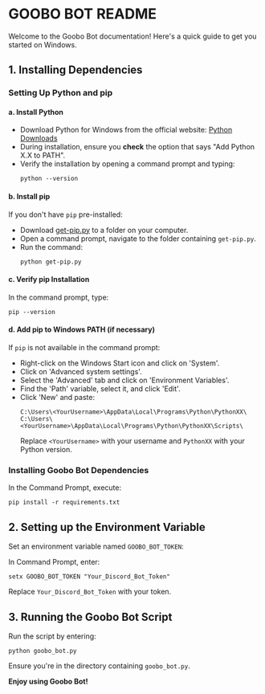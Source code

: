 # GOOBO BOT README

Welcome to the Goobo Bot documentation! Here's a quick guide to get you started on Windows.

## 1. Installing Dependencies

### Setting Up Python and pip

#### a. Install Python

- Download Python for Windows from the official website: [Python Downloads](https://www.python.org/downloads/)
- During installation, ensure you **check** the option that says "Add Python X.X to PATH".
- Verify the installation by opening a command prompt and typing:
  ```
  python --version
  ```

#### b. Install pip

If you don't have `pip` pre-installed:

- Download [get-pip.py](https://bootstrap.pypa.io/get-pip.py) to a folder on your computer.
- Open a command prompt, navigate to the folder containing `get-pip.py`.
- Run the command:
  ```
  python get-pip.py
  ```

#### c. Verify pip Installation

In the command prompt, type:
  ```
  pip --version
  ```

#### d. Add pip to Windows PATH (if necessary)

If `pip` is not available in the command prompt:

- Right-click on the Windows Start icon and click on 'System'.
- Click on 'Advanced system settings'.
- Select the 'Advanced' tab and click on 'Environment Variables'.
- Find the 'Path' variable, select it, and click 'Edit'.
- Click 'New' and paste:
  ```
  C:\Users\<YourUsername>\AppData\Local\Programs\Python\PythonXX\
  C:\Users\<YourUsername>\AppData\Local\Programs\Python\PythonXX\Scripts\
  ```
  Replace `<YourUsername>` with your username and `PythonXX` with your Python version.

### Installing Goobo Bot Dependencies

In the Command Prompt, execute:
```
pip install -r requirements.txt
```

## 2. Setting up the Environment Variable

Set an environment variable named `GOOBO_BOT_TOKEN`:

In Command Prompt, enter:
```
setx GOOBO_BOT_TOKEN "Your_Discord_Bot_Token"
```

Replace `Your_Discord_Bot_Token` with your token.

## 3. Running the Goobo Bot Script

Run the script by entering:
```
python goobo_bot.py
```

Ensure you're in the directory containing `goobo_bot.py`.

**Enjoy using Goobo Bot!**
